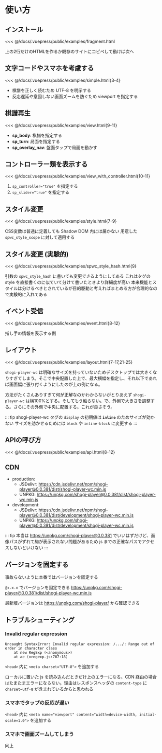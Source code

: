 # 使い方

## インストール

<<< @/docs/.vuepress/public/examples/fragment.html
<LinkToExample name="fragment" />

上の2行だけのHTMLを作るか既存のサイトにコピペして動けば次へ

<!-- ::: warning 注意 -->
<!-- `<shogi-player-wc/>` とすると複数配置できなくなる罠がある (なぜかはわからない) -->
<!-- 冗長だが `<shogi-player-wc></shogi-player-wc>` が正しい -->
<!-- ::: -->

## 文字コードやスマホを考慮する

<<< @/docs/.vuepress/public/examples/simple.html{3-4}
<LinkToExample name="simple" />

  * 棋譜を正しく読むため UTF-8 を明示する
  * 反応遅延や意図しない画面ズームを防ぐため viewport を指定する

## 棋譜再生 ##

<<< @/docs/.vuepress/public/examples/view.html{9-11}
<LinkToExample name="view" />

* **sp_body**: 棋譜を指定する
* **sp_turn**: 局面を指定する
* **sp_overlay_nav**: 盤面タップで局面を動かす

## コントローラー類を表示する ##

<<< @/docs/.vuepress/public/examples/view_with_controller.html{10-11}
<LinkToExample name="view_with_controller" />

1. `sp_controller="true"` を指定する
1. `sp_slider="true"` を指定する

<!-- <ShogiPlayerWcWrapper -->
<!--   class="is-small" -->
<!--   sp_controller="true" -->
<!--   sp_body="position startpos moves 7g7f 3c3d 8h2b+ 3a2b" -->
<!-- /> -->

## スタイル変更 ##

<!-- <CustomizeExample2 name="style" /> -->
<<< @/docs/.vuepress/public/examples/style.html{7-9}
<LinkToExample name="style" />

CSS変数は普通に定義しても Shadow DOM 内には届かない
用意した `spwc_style_scope` に対して適用する

<!-- <ShogiPlayerWcWrapper class="b441958504b7c7af3ef62a47fafe8d21 is-xsmall" /> -->
<!-- <style lang="stylus"> -->
<!-- .ShogiPlayerWcWrapper.b441958504b7c7af3ef62a47fafe8d21 -->
<!--   shogi-player-wc::part(spwc_style_scope) -->
<!--     --sp_board_color: lightskyblue -->
<!-- </style> -->

## スタイル変更 (実験的) ##

<!-- <CustomizeExample2 name="spwc_style_hash" /> -->
<<< @/docs/.vuepress/public/examples/spwc_style_hash.html{9}
<LinkToExample name="spwc_style_hash" />

引数の `spwc_style_hash` に書いても変更できるようにしてある
これはタグの style を直接書くのに似ていて分けて書いたときより詳細度が高い
本来機能とスタイルは分けるべきとされているが目的駆動と考えればまとめる方が合理的なので実験的に入れてある

## イベント受信 ##

<!-- <CustomizeExample2 name="event" /> -->
<<< @/docs/.vuepress/public/examples/event.html{8-12}
<LinkToExample name="event" />

指し手の情報を表示する例

<!-- ../.vuepress/public/examples/event.html -->
<!-- <a href="/examples/event.html" target="_blank">上のサンプルを単体で開く</a> -->

<!-- <ShogiPlayerWcWrapperEventTest /> -->

<!-- Vue.js が使える環境であれば直接ひっかける -->
<!--  -->
<!-- ```html -->
<!-- <shogi-player-wc -->
<!--   sp_mode="play" -->
<!--   @ev_play_mode_move="e => {}" -->
<!-- /> -->
<!-- ``` -->

## レイアウト

<!-- <CustomizeExample2 name="layout" /> -->
<<< @/docs/.vuepress/public/examples/layout.html{7-17,21-25}
<LinkToExample name="layout" />

`shogi-player-wc` は明確なサイズを持っていないためデスクトップでは大きくなりすぎてしまう。そこで中央配置した上で、最大横幅を指定し、それ以下であれば画面幅に張り付くようにしたのが上の例になる。

方法がたくさんありすぎて何が正解なのかわからないがとりあえず `shogi-player-wc` は横100%とする。そしてもう触らない。で、外側で大きさを調整する。さらにその外側で中央に配置する。これが良さそう。

::: tip
shogi-player-wc タグの `display` の初期値は **`inline`** のためサイズが効かない
サイズを効かせるためには `block` や `inline-block` に変更する
:::

## APIの呼び方

<<< @/docs/.vuepress/public/examples/api.html{8-12}
<LinkToExample name="api" />

## CDN

* production:
  * JSDelivr: https://cdn.jsdelivr.net/npm/shogi-player@0.0.381/dist/shogi-player-wc.min.js
  * UNPKG: https://unpkg.com/shogi-player@0.0.381/dist/shogi-player-wc.min.js
* development:
  * JSDelivr: https://cdn.jsdelivr.net/npm/shogi-player@0.0.381/dist/development/shogi-player-wc.min.js
  * UNPKG: https://unpkg.com/shogi-player@0.0.381/dist/development/shogi-player-wc.min.js

::: tip
本当は https://unpkg.com/shogi-player@0.0.381 でいいはずだけど、画像パスがずれて駒が表示されない問題があるため js までの正確なパスでアクセスしないといけない
:::

## バージョンを固定する

事故らないように本番ではバージョンを固定する

`@x.x.x` でバージョンを固定できる
https://unpkg.com/shogi-player@0.0.381/dist/shogi-player-wc.min.js

最新版バージョンは
https://unpkg.com/shogi-player/
から確認できる

## トラブルシューティング

### Invalid regular expression

```
Uncaught SyntaxError: Invalid regular expression: /.../: Range out of order in character class
    at new RegExp (<anonymous>)
    at ae (xregexp.js:707:18)
```

`<head>` 内に `<meta charset="UTF-8">` を追加する

ローカルに置いた js を読み込んだときだけ上のエラーになる。CDN 経由の場合はたまたまエラーにならない。理由はレスポンスヘッダの `content-type` に `charset=utf-8` が含まれているからと思われる

### スマホでタップの反応が遅い

`<head>` 内に `<meta name="viewport" content="width=device-width, initial-scale=1.0">` を追加する

### スマホで画面ズームしてしまう

同上
